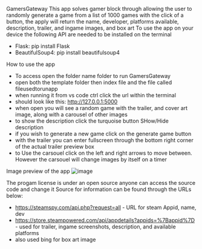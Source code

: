GamersGateway
This app solves gamer block through allowing the user to randomly generate a game from a list of 1000 games with the click of a button, the apply will return the name, developer, platforms available, description, trailer, and ingame images, and box art
To use the app on your device the following API are needed to be installed on the terminal
- Flask: pip install Flask
- BeautifulSoup4: pip install beautifulsoup4

How to use the app 
- To access open the folder name folder to run GamersGateway
- open both the template folder then index file and the file called fileusedtorunapp
- when running it from vs code ctrl click the url within the terminal
- should look like this: http://127.0.0.1:5000
- when open you will see a random game with the trailer, and cover art image, along with a carousel of other images
- to show the description click the turquoise button SHow/Hide description
- if you wish to generate a new game click on the generate game button
- with the trailer you can enter fullscreen through the bottom right corner of the actual trailer preview box
- to Use the carsouel click on the left and right arrows to move between. However the carsouel will change images by itself on a timer

Image preview of the app 
![image](https://github.com/Ethan-Hammond/HSC-Major-Work-SDD/assets/150311835/bd250f32-89bc-49bf-8827-905b4e7689ee)

The progam license is under an open source anyone can access the source code and change it
Source for information can be found through the URLs below:
- https://steamspy.com/api.php?request=all - URL for steam Appid, name, dev
- https://store.steampowered.com/api/appdetails?appids=%7Bappid%7D - used for trailer, ingame screenshots, description, and available platforms
- also used bing for box art image
  
 
